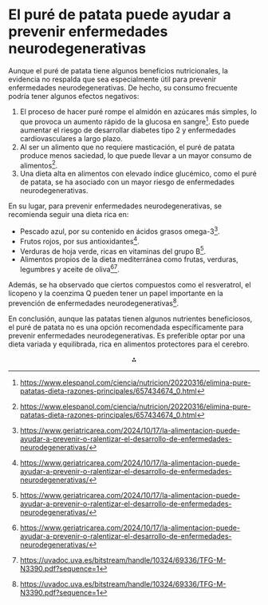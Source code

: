 # El puré de patata puede ayudar a prevenir enfermedades neurodegenerativas

Aunque el puré de patata tiene algunos beneficios nutricionales, la evidencia no respalda que sea especialmente útil para prevenir enfermedades neurodegenerativas. De hecho, su consumo frecuente podría tener algunos efectos negativos:

1. El proceso de hacer puré rompe el almidón en azúcares más simples, lo que provoca un aumento rápido de la glucosa en sangre[^5]. Esto puede aumentar el riesgo de desarrollar diabetes tipo 2 y enfermedades cardiovasculares a largo plazo.
2. Al ser un alimento que no requiere masticación, el puré de patata produce menos saciedad, lo que puede llevar a un mayor consumo de alimentos[^5].
3. Una dieta alta en alimentos con elevado índice glucémico, como el puré de patata, se ha asociado con un mayor riesgo de enfermedades neurodegenerativas.

En su lugar, para prevenir enfermedades neurodegenerativas, se recomienda seguir una dieta rica en:

- Pescado azul, por su contenido en ácidos grasos omega-3[^2].
- Frutos rojos, por sus antioxidantes[^2].
- Verduras de hoja verde, ricas en vitaminas del grupo B[^2].
- Alimentos propios de la dieta mediterránea como frutas, verduras, legumbres y aceite de oliva[^2][^4].

Además, se ha observado que ciertos compuestos como el resveratrol, el licopeno y la coenzima Q pueden tener un papel importante en la prevención de enfermedades neurodegenerativas[^4].

En conclusión, aunque las patatas tienen algunos nutrientes beneficiosos, el puré de patata no es una opción recomendada específicamente para prevenir enfermedades neurodegenerativas. Es preferible optar por una dieta variada y equilibrada, rica en alimentos protectores para el cerebro.

<div style="text-align: center">⁂</div>

[^1]: https://www.parkinsonysalud.com/consejos-nutricionales-en-enfermedades-neurodegenerativas/

[^2]: https://www.geriatricarea.com/2024/10/17/la-alimentacion-puede-ayudar-a-prevenir-o-ralentizar-el-desarrollo-de-enfermedades-neurodegenerativas/

[^3]: http://scielo.isciii.es/scielo.php?script=sci_arttext\&pid=S0212-16112013000100002

[^4]: https://uvadoc.uva.es/bitstream/handle/10324/69336/TFG-M-N3390.pdf?sequence=1

[^5]: https://www.elespanol.com/ciencia/nutricion/20220316/elimina-pure-patatas-dieta-razones-principales/657434674_0.html

[^6]: https://www.alimente.elconfidencial.com/bienestar/2023-01-08/cancer-tratamiento-quimioterapia-hortalizas_3549663/

[^7]: https://scielo.isciii.es/pdf/nh/v32n2/60originalotros08.pdf

[^8]: https://www.elimparcial.es/noticia/130264/sociedad/alimentos-inteligentes-para-prevenir-retrasar-e-incluso-revertir-la-demencia

